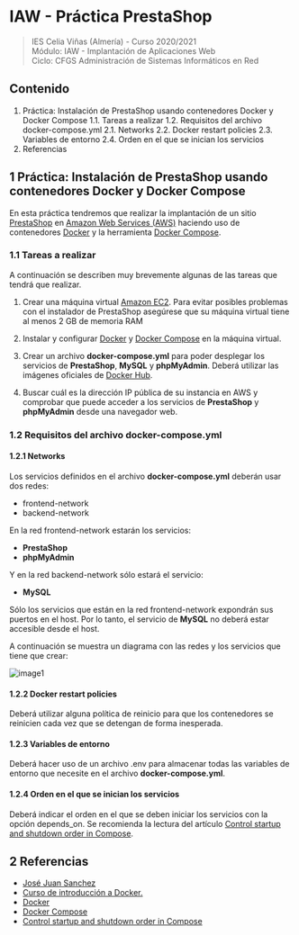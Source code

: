 # IAW - Práctica PrestaShop
>IES Celia Viñas (Almería) - Curso 2020/2021   
>Módulo: IAW - Implantación de Aplicaciones Web   
>Ciclo: CFGS Administración de Sistemas Informáticos en Red 

## Contenido
1. Práctica: Instalación de PrestaShop usando contenedores Docker y Docker Compose
	1.1. Tareas a realizar
	1.2. Requisitos del archivo docker-compose.yml
	2.1. Networks
	2.2. Docker restart policies
	2.3. Variables de entorno
	2.4. Orden en el que se inician los servicios
2. Referencias


## 1 Práctica: Instalación de PrestaShop usando contenedores Docker y Docker Compose

En esta práctica tendremos que realizar la implantación de un sitio [PrestaShop](https://www.prestashop.com/es) en [Amazon Web Services (AWS)](https://aws.amazon.com/es/) haciendo uso de contenedores [Docker](https://www.docker.com/) y la herramienta [Docker Compose](https://docs.docker.com/compose/).

### 1.1 Tareas a realizar

A continuación se describen muy brevemente algunas de las tareas que tendrá que realizar.

1. Crear una máquina virtual [Amazon EC2](https://aws.amazon.com/es/). Para evitar posibles problemas con el instalador de PrestaShop asegúrese que su máquina virtual tiene al menos 2 GB de memoria RAM

3. Instalar y configurar [Docker](https://www.docker.com/) y [Docker Compose](https://docs.docker.com/compose/) en la máquina virtual.

5. Crear un archivo **docker-compose.yml** para poder desplegar los servicios de **PrestaShop**, **MySQL** y **phpMyAdmin**. Deberá utilizar las imágenes oficiales de [Docker Hub](https://hub.docker.com/).

7. Buscar cuál es la dirección IP pública de su instancia en AWS y comprobar que puede acceder a los servicios de **PrestaShop** y **phpMyAdmin** desde una navegador web.

### 1.2 Requisitos del archivo docker-compose.yml
#### 1.2.1 Networks
Los servicios definidos en el archivo **docker-compose.yml** deberán usar dos redes:

- frontend-network
- backend-network

En la red frontend-network estarán los servicios:

- **PrestaShop**
- **phpMyAdmin**

Y en la red backend-network sólo estará el servicio:

- **MySQL**

Sólo los servicios que están en la red frontend-network expondrán sus puertos en el host. Por lo tanto, el servicio de **MySQL** no deberá estar accesible desde el host.

A continuación se muestra un diagrama con las redes y los servicios que tiene que crear:

![image1](images/índice.png "Indice")


#### 1.2.2 Docker restart policies
Deberá utilizar alguna política de reinicio para que los contenedores se reinicien cada vez que se detengan de forma inesperada.

#### 1.2.3 Variables de entorno
Deberá hacer uso de un archivo .env para almacenar todas las variables de entorno que necesite en el archivo **docker-compose.yml**.

#### 1.2.4 Orden en el que se inician los servicios

Deberá indicar el orden en el que se deben iniciar los servicios con la opción depends_on. Se recomienda la lectura del artículo [Control startup and shutdown order in Compose](https://docs.docker.com/compose/startup-order/).

## 2 Referencias
- [José Juan Sanchez](https://josejuansanchez.org/iaw/practica-prestashop/index.html)
- [Curso de introducción a Docker.](https://josejuansanchez.org/curso-docker/)
- [Docker](https://www.docker.com/)
- [Docker Compose](https://docs.docker.com/compose/)
- [Control startup and shutdown order in Compose](https://docs.docker.com/compose/startup-order/)